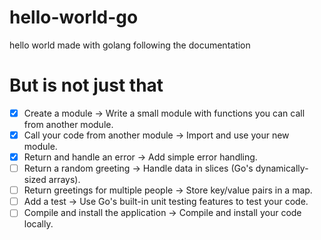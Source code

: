 # hello-world-go

hello world made with golang following the documentation

# But is not just that

- [x] Create a module -> Write a small module with functions you can call from another module.
- [x] Call your code from another module -> Import and use your new module.
- [x] Return and handle an error -> Add simple error handling.
- [ ] Return a random greeting -> Handle data in slices (Go's dynamically-sized arrays).
- [ ] Return greetings for multiple people -> Store key/value pairs in a map.
- [ ] Add a test -> Use Go's built-in unit testing features to test your code.
- [ ] Compile and install the application -> Compile and install your code locally.
